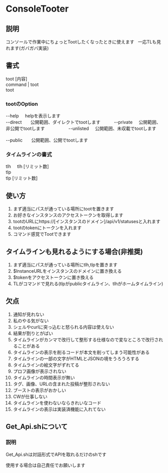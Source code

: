 # ConsoleTooter
## 説明
コンソールで作業中にちょっとTootしたくなったときに使えます      
一応TLも見れます(ガバガバ実装)      
## 書式
toot [内容]       
command | toot      
toot  
### tootのOption
--help         helpを表示します               
--direct       公開範囲、ダイレクトでtootします                    
--private      公開範囲、非公開でtootします                           
--unlisted     公開範囲、未収載でtootします                       
--public       公開範囲、公開でtootします                     

### タイムラインの書式
tlh     
tlh [リミット数]    
tlp      
tlp [リミット数]   

## 使い方
1. まず適当にパスが通っている場所にtootを置きます
2. お好きなインスタンスのアクセストークンを取得します
3. tootのURLにhttps://[インスタンスのドメイン]/api/v1/statusesと入れます
4. tootのtokenにトークンを入れます
5. コマンド感覚でTootできます
## タイムラインも見れるようにする場合(非推奨)
1. まず適当にパスが通っている場所にtlh,tlpを置きます
2. $InstanceURLをインスタンスのドメインに置き換える
3. $tokenをアクセストークンに置き換える
4. TLがコマンドで見れる(tlpがpublicタイムライン、tlhがホームタイムライン)
## 欠点
1. 通知が見れない
2. 私のやる気がない
3. シェルやcurlに突っ込むと怒られる内容は使えない
4. 結果が割りとがばい
5. タイムラインがカンマで改行して整形する仕様なので変なところで改行されることがある
6. タイムラインの表示を削るコードが本文を削ってしまう可能性がある
7. タイムラインの一部の文字がHTMLとJSONの境をうろうろする
8. タイムラインの絵文字がずれてる
9. プロフ画像が表示されない
10. タイムラインの時間表示が無い
11. タグ、画像、URLの含まれた投稿が整形されない
12. ブーストの表示がおかしい
13. CWが仕事しない
14. タイムラインを使わないならきれいなコード
16. タイムラインの表示は実装済機能に入れてない
## Get_Api.shについて
### 説明
Get_Api.shは対話形式でAPIを取れるだけのshです

使用する場合は自己責任でお願いします
